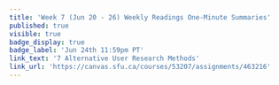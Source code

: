 ```yaml
---
title: 'Week 7 (Jun 20 - 26) Weekly Readings One-Minute Summaries'
published: true
visible: true
badge_display: true
badge_label: 'Jun 24th 11:59pm PT'
link_text: '7 Alternative User Research Methods'
link_url: 'https://canvas.sfu.ca/courses/53207/assignments/463216'
---
```

